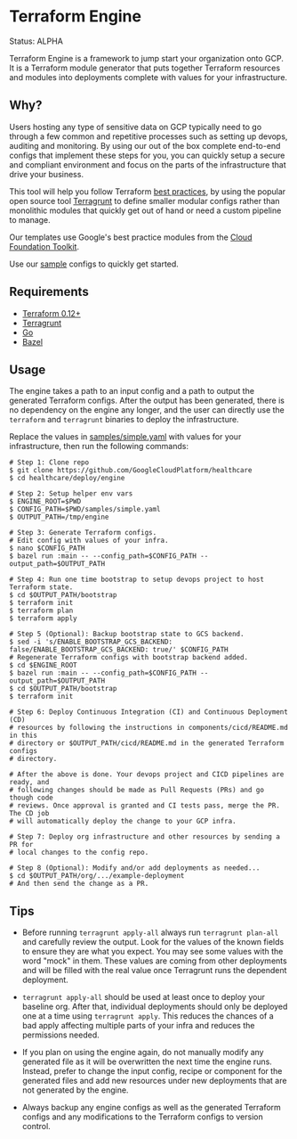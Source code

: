 # Terraform Engine

Status: ALPHA

Terraform Engine is a framework to jump start your organization onto GCP. It is
a Terraform module generator that puts together Terraform resources and modules
into deployments complete with values for your infrastructure.

## Why?

Users hosting any type of sensitive data on GCP typically need to go through a
few common and repetitive processes such as setting up devops, auditing and
monitoring. By using our out of the box complete end-to-end configs that
implement these steps for you, you can quickly setup a secure and compliant
environment and focus on the parts of the infrastructure that drive your
business.

This tool will help you follow Terraform
[best practices](https://www.hashicorp.com/resources/evolving-infrastructure-terraform-opencredo),
by using the popular open source tool
[Terragrunt](https://terragrunt.gruntwork.io/) to define smaller modular configs
rather than monolithic modules that quickly get out of hand or need a custom
pipeline to manage.

Our templates use Google's best practice modules from the
[Cloud Foundation Toolkit](https://cloud.google.com/foundation-toolkit).

Use our [sample](./samples) configs to quickly get started.

## Requirements

-   [Terraform 0.12+](https://www.terraform.io/downloads.html)
-   [Terragrunt](https://github.com/gruntwork-io/terragrunt/releases)
-   [Go](https://golang.org/dl/)
-   [Bazel](https://bazel.build/)

## Usage

The engine takes a path to an input config and a path to output the generated
Terraform configs. After the output has been generated, there is no dependency
on the engine any longer, and the user can directly use the `terraform` and
`terragrunt` binaries to deploy the infrastructure.

Replace the values in [samples/simple.yaml](./samples/simple.yaml) with values
for your infrastructure, then run the following commands:

```
# Step 1: Clone repo
$ git clone https://github.com/GoogleCloudPlatform/healthcare
$ cd healthcare/deploy/engine

# Step 2: Setup helper env vars
$ ENGINE_ROOT=$PWD
$ CONFIG_PATH=$PWD/samples/simple.yaml
$ OUTPUT_PATH=/tmp/engine

# Step 3: Generate Terraform configs.
# Edit config with values of your infra.
$ nano $CONFIG_PATH
$ bazel run :main -- --config_path=$CONFIG_PATH --output_path=$OUTPUT_PATH

# Step 4: Run one time bootstrap to setup devops project to host Terraform state.
$ cd $OUTPUT_PATH/bootstrap
$ terraform init
$ terraform plan
$ terraform apply

# Step 5 (Optional): Backup bootstrap state to GCS backend.
$ sed -i 's/ENABLE_BOOTSTRAP_GCS_BACKEND: false/ENABLE_BOOTSTRAP_GCS_BACKEND: true/' $CONFIG_PATH
# Regenerate Terraform configs with bootstrap backend added.
$ cd $ENGINE_ROOT
$ bazel run :main -- --config_path=$CONFIG_PATH --output_path=$OUTPUT_PATH
$ cd $OUTPUT_PATH/bootstrap
$ terraform init

# Step 6: Deploy Continuous Integration (CI) and Continuous Deployment (CD)
# resources by following the instructions in components/cicd/README.md in this
# directory or $OUTPUT_PATH/cicd/README.md in the generated Terraform configs
# directory.

# After the above is done. Your devops project and CICD pipelines are ready, and
# following changes should be made as Pull Requests (PRs) and go though code
# reviews. Once approval is granted and CI tests pass, merge the PR. The CD job
# will automatically deploy the change to your GCP infra.

# Step 7: Deploy org infrastructure and other resources by sending a PR for
# local changes to the config repo.

# Step 8 (Optional): Modify and/or add deployments as needed...
$ cd $OUTPUT_PATH/org/.../example-deployment
# And then send the change as a PR.
```

## Tips

-   Before running `terragrunt apply-all` always run `terragrunt plan-all` and
    carefully review the output. Look for the values of the known fields to
    ensure they are what you expect. You may see some values with the word
    "mock" in them. These values are coming from other deployments and will be
    filled with the real value once Terragrunt runs the dependent deployment.

-   `terragrunt apply-all` should be used at least once to deploy your baseline
    org. After that, individual deployments should only be deployed one at a
    time using `terragrunt apply`. This reduces the chances of a bad apply
    affecting multiple parts of your infra and reduces the permissions needed.

-   If you plan on using the engine again, do not manually modify any generated
    file as it will be overwritten the next time the engine runs. Instead,
    prefer to change the input config, recipe or component for the generated
    files and add new resources under new deployments that are not generated by
    the engine.

-   Always backup any engine configs as well as the generated Terraform configs
    and any modifications to the Terraform configs to version control.
